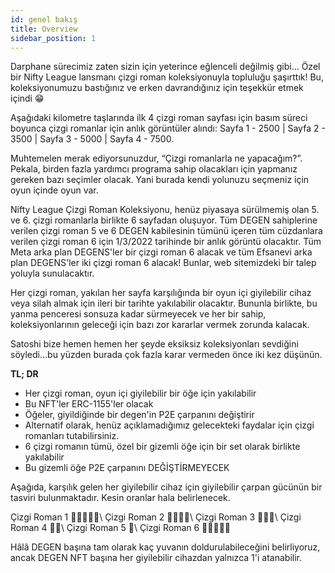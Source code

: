 ```yaml
---
id: genel bakış
title: Overview
sidebar_position: 1
---
```


Darphane sürecimiz zaten sizin için yeterince eğlenceli değilmiş gibi... Özel bir Nifty League lansmanı çizgi roman koleksiyonuyla topluluğu şaşırttık! Bu, koleksiyonumuzu bastığınız ve erken davrandığınız için teşekkür etmek içindi 😁

Aşağıdaki kilometre taşlarında ilk 4 çizgi roman sayfası için basım süreci boyunca çizgi romanlar için anlık görüntüler alındı: Sayfa 1 - 2500 | Sayfa 2 - 3500 | Sayfa 3 - 5000 | Sayfa 4 - 7500.

Muhtemelen merak ediyorsunuzdur, “Çizgi romanlarla ne yapacağım?”. Pekala, birden fazla yardımcı programa sahip olacakları için yapmanız gereken bazı seçimler olacak. Yani burada kendi yolunuzu seçmeniz için oyun içinde oyun var.

Nifty League Çizgi Roman Koleksiyonu, henüz piyasaya sürülmemiş olan 5. ve 6. çizgi romanlarla birlikte 6 sayfadan oluşuyor. Tüm DEGEN sahiplerine verilen çizgi roman 5 ve 6 DEGEN kabilesinin tümünü içeren tüm cüzdanlara verilen çizgi roman 6 için 1/3/2022 tarihinde bir anlık görüntü olacaktır. Tüm Meta arka plan DEGENS'ler bir çizgi roman 6 alacak ve tüm Efsanevi arka plan DEGENS'ler iki çizgi roman 6 alacak! Bunlar, web sitemizdeki bir talep yoluyla sunulacaktır.

Her çizgi roman, yakılan her sayfa karşılığında bir oyun içi giyilebilir cihaz veya silah almak için ileri bir tarihte yakılabilir olacaktır. Bununla birlikte, bu yanma penceresi sonsuza kadar sürmeyecek ve her bir sahip, koleksiyonlarının geleceği için bazı zor kararlar vermek zorunda kalacak.

Satoshi bize hemen hemen her şeyde eksiksiz koleksiyonları sevdiğini söyledi…bu yüzden burada çok fazla karar vermeden önce iki kez düşünün.

**TL; DR**

- Her çizgi roman, oyun içi giyilebilir bir öğe için yakılabilir
- Bu NFT'ler ERC-1155'ler olacak
- Öğeler, giyildiğinde bir degen'in P2E çarpanını değiştirir
- Alternatif olarak, henüz açıklamadığımız gelecekteki faydalar için çizgi romanları tutabilirsiniz.
- 6 çizgi romanın tümü, özel bir gizemli öğe için bir set olarak birlikte yakılabilir
- Bu gizemli öğe P2E çarpanını DEĞİŞTİRMEYECEK

Aşağıda, karşılık gelen her giyilebilir cihaz için giyilebilir çarpan gücünün bir tasviri bulunmaktadır. Kesin oranlar hala belirlenecek.

Çizgi Roman 1 💪💪💪💪💪\ Çizgi Roman 2 💪💪💪💪\ Çizgi Roman 3 💪💪💪\ Çizgi Roman 4 💪💪\ Çizgi Roman 5 💪\ Çizgi Roman 6 💪💪💪💪💪


Hâlâ DEGEN başına tam olarak kaç yuvanın doldurulabileceğini belirliyoruz, ancak DEGEN NFT başına her giyilebilir cihazdan yalnızca 1'i atanabilir. 
